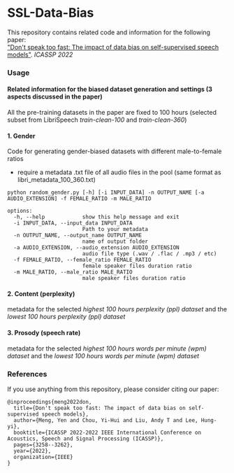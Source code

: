 # SSL-Data-Bias

This repository contains related code and information for the following paper: <br>
["Don't speak too fast: The impact of data bias on self-supervised speech models"](https://arxiv.org/abs/2110.07957). *ICASSP 2022*

### Usage
#### Related information for the biased dataset generation and settings (3 aspects discussed in the paper) <be>

All the pre-training datasets in the paper are fixed to 100 hours (selected subset from LibriSpeech *train-clean-100* and *train-clean-360*)


#### 1. Gender
Code for generating gender-biased datasets with different male-to-female ratios

* require a metadata .txt file of all audio files in the pool (same format as libri_metadata_100_360.txt)
```
python random_gender.py [-h] [-i INPUT_DATA] -n OUTPUT_NAME [-a AUDIO_EXTENSION] -f FEMALE_RATIO -m MALE_RATIO

options:
  -h, --help            show this help message and exit
  -i INPUT_DATA, --input_data INPUT_DATA
                        Path to your metadata
  -n OUTPUT_NAME, --output_name OUTPUT_NAME
                        name of output folder
  -a AUDIO_EXTENSION, --audio_extension AUDIO_EXTENSION
                        audio file type (.wav / .flac / .mp3 / etc)
  -f FEMALE_RATIO, --female_ratio FEMALE_RATIO
                        female speaker files duration ratio
  -m MALE_RATIO, --male_ratio MALE_RATIO
                        male speaker files duration ratio
```

#### 2. Content (perplexity)
metadata for the selected *highest 100 hours perplexity (ppl) dataset* and the *lowest 100 hours perplexity (ppl) dataset*

#### 3. Prosody (speech rate)
metadata for the selected *highest 100 hours words per minute (wpm) dataset* and the *lowest 100 hours words per minute (wpm) dataset*

### References
If you use anything from this repository, please consider citing our paper:

```
@inproceedings{meng2022don,
  title={Don't speak too fast: The impact of data bias on self-supervised speech models},
  author={Meng, Yen and Chou, Yi-Hui and Liu, Andy T and Lee, Hung-yi},
  booktitle={ICASSP 2022-2022 IEEE International Conference on Acoustics, Speech and Signal Processing (ICASSP)},
  pages={3258--3262},
  year={2022},
  organization={IEEE}
}
```
